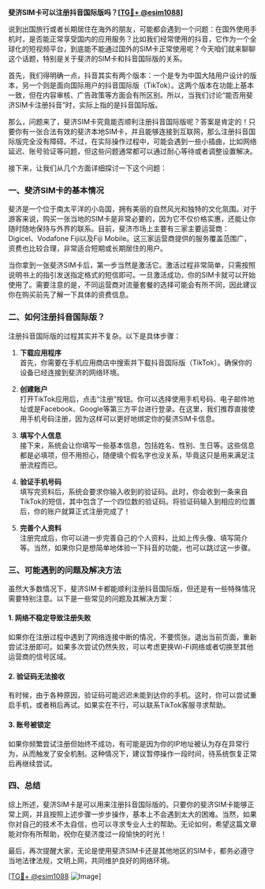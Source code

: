 **斐济SIM卡可以注册抖音国际版吗？[[TG💪+ @esim1088](https://t.me/s/esim1088)]**

说到出国旅行或者长期居住在海外的朋友，可能都会遇到一个问题：在国外使用手机时，是否能正常享受国内的应用服务？比如我们经常使用的抖音，它作为一个全球化的短视频平台，到底能不能通过国外的SIM卡正常使用呢？今天咱们就来聊聊这个话题，特别是关于斐济的SIM卡和抖音国际版的关系。

首先，我们得明确一点，抖音其实有两个版本：一个是专为中国大陆用户设计的版本，另一个则是面向国际用户的抖音国际版（TikTok）。这两个版本在功能上基本一致，但在内容审核、广告政策等方面会有所区别。所以，当我们讨论“能否用斐济SIM卡注册抖音”时，实际上指的是抖音国际版。

那么，问题来了，斐济SIM卡究竟能否顺利注册抖音国际版呢？答案是肯定的！只要你有一张合法有效的斐济本地SIM卡，并且能够连接到互联网，那么注册抖音国际版完全没有障碍。不过，在实际操作过程中，可能会遇到一些小插曲，比如网络延迟、账号验证等问题，但这些问题通常都可以通过耐心等待或者调整设置解决。

接下来，让我们从几个方面详细探讨一下这个问题：

### 一、斐济SIM卡的基本情况

斐济是一个位于南太平洋的小岛国，拥有美丽的自然风光和独特的文化氛围。对于游客来说，购买一张当地的SIM卡是非常必要的，因为它不仅价格实惠，还能让你随时随地保持与外界的联系。目前，斐济市场上主要有三家主要运营商：Digicel、Vodafone Fiji以及Fiji Mobile。这三家运营商提供的服务覆盖范围广，资费也比较合理，非常适合短期或长期居住的用户。

当你拿到一张斐济SIM卡后，第一步当然是激活它。激活过程非常简单，只需按照说明书上的指引发送指定格式的短信即可。一旦激活成功，你的SIM卡就可以开始使用了。需要注意的是，不同运营商对流量套餐的选择可能会有所不同，因此建议你在购买前先了解一下具体的资费信息。

### 二、如何注册抖音国际版？

注册抖音国际版的过程其实并不复杂。以下是具体步骤：

1. **下载应用程序**  
   首先，你需要在手机应用商店中搜索并下载抖音国际版（TikTok）。确保你的设备已经连接到斐济的网络环境。

2. **创建账户**  
   打开TikTok应用后，点击“注册”按钮。你可以选择使用手机号码、电子邮件地址或是Facebook、Google等第三方平台进行登录。在这里，我们推荐直接使用手机号码注册，因为这样可以更好地绑定你的斐济SIM卡信息。

3. **填写个人信息**  
   接下来，系统会让你填写一些基本信息，包括姓名、性别、生日等。这些信息都是必填项，但不用担心，随便填个假名字也没关系，毕竟这只是用来满足注册流程而已。

4. **验证手机号码**  
   填写完资料后，系统会要求你输入收到的验证码。此时，你会收到一条来自TikTok的短信，其中包含了一个四位数的验证码。将验证码输入到相应的位置后，你的账户就算正式注册完成了！

5. **完善个人资料**  
   注册完成后，你可以进一步完善自己的个人资料，比如上传头像、填写简介等。当然，如果你只是想简单地体验一下抖音的功能，也可以跳过这一步骤。

### 三、可能遇到的问题及解决方法

虽然大多数情况下，斐济SIM卡都能顺利注册抖音国际版，但还是有一些特殊情况需要特别注意。以下是一些常见的问题及其解决方案：

#### 1. 网络不稳定导致注册失败  
   如果你在注册过程中遇到了网络连接中断的情况，不要慌张。退出当前页面，重新尝试注册即可。如果多次尝试仍然失败，可以考虑更换Wi-Fi网络或者切换至其他运营商的信号区域。

#### 2. 验证码无法接收  
   有时候，由于各种原因，验证码可能迟迟未能到达你的手机。这时，你可以尝试重启手机，或者稍后再试。如果实在不行，可以联系TikTok客服寻求帮助。

#### 3. 账号被锁定  
   如果你频繁尝试注册但始终不成功，有可能是因为你的IP地址被认为存在异常行为，从而触发了安全机制。这种情况下，建议暂停操作一段时间，待系统恢复正常后再继续尝试。

### 四、总结

综上所述，斐济SIM卡是可以用来注册抖音国际版的。只要你的斐济SIM卡能够正常上网，并且按照上述步骤一步步操作，基本上不会遇到太大的困难。当然，如果你对自己的技术不太自信，也可以寻求专业人士的帮助。无论如何，希望这篇文章能对你有所帮助，祝你在斐济度过一段愉快的时光！

最后，再次提醒大家，无论是使用斐济SIM卡还是其他地区的SIM卡，都务必遵守当地法律法规，文明上网，共同维护良好的网络环境。

[[TG💪+ @esim1088](https://t.me/s/esim1088) ![Image](https://i.postimg.cc/4NQfJmqS/Snipaste-2025-05-13-00-14-12.png)]